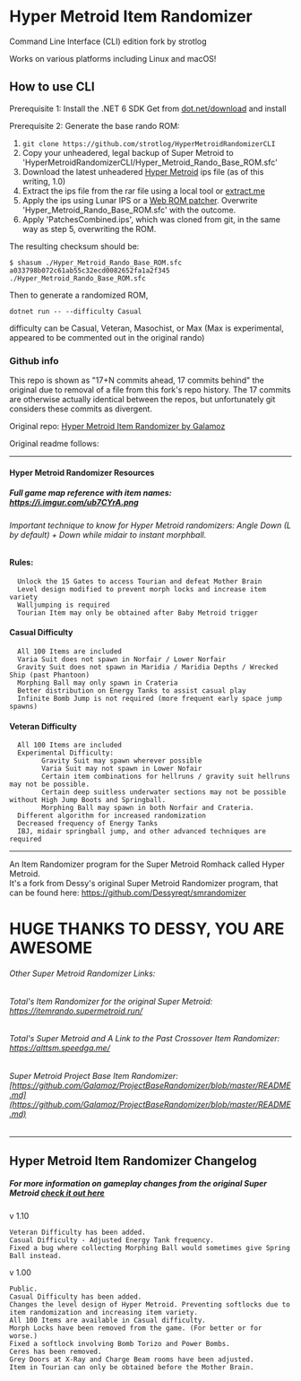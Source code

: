 # Hyper Metroid Item Randomizer
Command Line Interface (CLI) edition fork by strotlog

Works on various platforms including Linux and macOS!

## How to use CLI

Prerequisite 1: Install the .NET 6 SDK
Get from [dot.net/download](https://dot.net/download) and install

Prerequisite 2: Generate the base rando ROM:
1. `git clone https://github.com/strotlog/HyperMetroidRandomizerCLI`
2. Copy your unheadered, legal backup of Super Metroid to 'HyperMetroidRandomizerCLI/Hyper\_Metroid\_Rando\_Base\_ROM.sfc'
3. Download the latest unheadered [Hyper Metroid](https://metroidconstruction.com/hack.php?id=294) ips file (as of this writing, 1.0)
4. Extract the ips file from the rar file using a local tool or [extract.me](https://extract.me)
5. Apply the ips using Lunar IPS or a [Web ROM patcher](https://www.marcrobledo.com/RomPatcher.js/). Overwrite 'Hyper\_Metroid\_Rando\_Base\_ROM.sfc' with the outcome.
6. Apply 'PatchesCombined.ips', which was cloned from git, in the same way as step 5, overwriting the ROM.

The resulting checksum should be:

    $ shasum ./Hyper_Metroid_Rando_Base_ROM.sfc
    a033798b072c61ab55c32ecd0082652fa1a2f345  ./Hyper_Metroid_Rando_Base_ROM.sfc

Then to generate a randomized ROM,

    dotnet run -- --difficulty Casual

difficulty can be Casual, Veteran, Masochist, or Max (Max is experimental, appeared to be commented out in the original rando)

### Github info

This repo is shown as "17+N commits ahead, 17 commits behind" the original due to removal of a file from this fork's repo history. The 17 commits are otherwise actually identical between the repos, but unfortunately git considers these commits as divergent.

Original repo: [Hyper Metroid Item Randomizer by Galamoz](https://github.com/Galamoz/HyperMetroidRandomizer)

Original readme follows:

--------------

#### Hyper Metroid Randomizer Resources
##### Full game map reference with item names: https://i.imgur.com/ub7CYrA.png

###### Important technique to know for Hyper Metroid randomizers: Angle Down (L by default) + Down while midair to instant morphball.

#### Rules:

      Unlock the 15 Gates to access Tourian and defeat Mother Brain
      Level design modified to prevent morph locks and increase item variety
      Walljumping is required
      Tourian Item may only be obtained after Baby Metroid trigger
     
      
#### Casual Difficulty

      All 100 Items are included
      Varia Suit does not spawn in Norfair / Lower Norfair
      Gravity Suit does not spawn in Maridia / Maridia Depths / Wrecked Ship (past Phantoon)
      Morphing Ball may only spawn in Crateria
      Better distribution on Energy Tanks to assist casual play
      Infinite Bomb Jump is not required (more frequent early space jump spawns)

#### Veteran Difficulty

      All 100 Items are included
      Experimental Difficulty:
            Gravity Suit may spawn wherever possible
            Varia Suit may not spawn in Lower Nofair
            Certain item combinations for hellruns / gravity suit hellruns may not be possible.
            Certain deep suitless underwater sections may not be possible without High Jump Boots and Springball.
            Morphing Ball may spawn in both Norfair and Crateria.
      Different algorithm for increased randomization
      Decreased frequency of Energy Tanks
      IBJ, midair springball jump, and other advanced techniques are required
      
----------------------------------------------  

An Item Randomizer program for the Super Metroid Romhack called Hyper Metroid.  
It's a fork from Dessy's original Super Metroid Randomizer program, that can be found here: https://github.com/Dessyreqt/smrandomizer
# HUGE THANKS TO DESSY, YOU ARE AWESOME

###### Other Super Metroid Randomizer Links:
###### Total's Item Randomizer for the original Super Metroid: https://itemrando.supermetroid.run/
###### Total's Super Metroid and A Link to the Past Crossover Item Randomizer: https://alttsm.speedga.me/
###### Super Metroid Project Base Item Randomizer: [https://github.com/Galamoz/ProjectBaseRandomizer/blob/master/README.md](https://github.com/Galamoz/ProjectBaseRandomizer/blob/master/README.md)
----------------------------------------------



## Hyper Metroid Item Randomizer Changelog
##### For more information on gameplay changes from the original Super Metroid [check it out here](http://www.begrimed.com/pb/pb_info.html)

v 1.10 

    Veteran Difficulty has been added.
    Casual Difficulty - Adjusted Energy Tank frequency.
    Fixed a bug where collecting Morphing Ball would sometimes give Spring Ball instead.
        
    
v 1.00

    Public.
    Casual Difficulty has been added.
    Changes the level design of Hyper Metroid. Preventing softlocks due to item randomization and increasing item variety. 
    All 100 Items are available in Casual difficulty. 
    Morph Locks have been removed from the game. (For better or for worse.)
    Fixed a softlock involving Bomb Torizo and Power Bombs.
    Ceres has been removed.
    Grey Doors at X-Ray and Charge Beam rooms have been adjusted.
    Item in Tourian can only be obtained before the Mother Brain.
    
